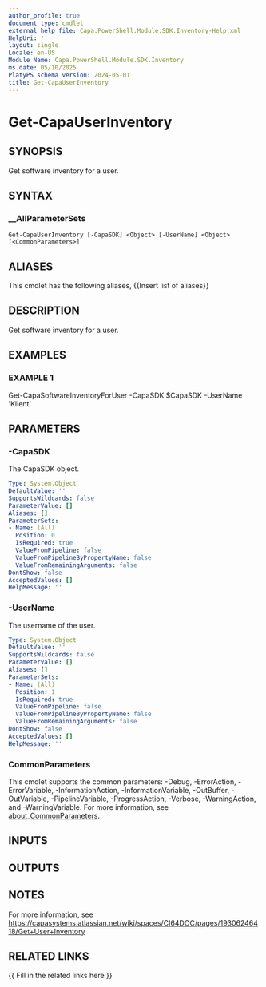 ```yaml
---
author_profile: true
document type: cmdlet
external help file: Capa.PowerShell.Module.SDK.Inventory-Help.xml
HelpUri: ''
layout: single
Locale: en-US
Module Name: Capa.PowerShell.Module.SDK.Inventory
ms.date: 05/10/2025
PlatyPS schema version: 2024-05-01
title: Get-CapaUserInventory
---
```


# Get-CapaUserInventory

## SYNOPSIS

Get software inventory for a user.

## SYNTAX

### __AllParameterSets

```
Get-CapaUserInventory [-CapaSDK] <Object> [-UserName] <Object> [<CommonParameters>]
```

## ALIASES

This cmdlet has the following aliases,
  {{Insert list of aliases}}

## DESCRIPTION

Get software inventory for a user.

## EXAMPLES

### EXAMPLE 1

Get-CapaSoftwareInventoryForUser -CapaSDK $CapaSDK -UserName 'Klient'

## PARAMETERS

### -CapaSDK

The CapaSDK object.

```yaml
Type: System.Object
DefaultValue: ''
SupportsWildcards: false
ParameterValue: []
Aliases: []
ParameterSets:
- Name: (All)
  Position: 0
  IsRequired: true
  ValueFromPipeline: false
  ValueFromPipelineByPropertyName: false
  ValueFromRemainingArguments: false
DontShow: false
AcceptedValues: []
HelpMessage: ''
```

### -UserName

The username of the user.

```yaml
Type: System.Object
DefaultValue: ''
SupportsWildcards: false
ParameterValue: []
Aliases: []
ParameterSets:
- Name: (All)
  Position: 1
  IsRequired: true
  ValueFromPipeline: false
  ValueFromPipelineByPropertyName: false
  ValueFromRemainingArguments: false
DontShow: false
AcceptedValues: []
HelpMessage: ''
```

### CommonParameters

This cmdlet supports the common parameters: -Debug, -ErrorAction, -ErrorVariable,
-InformationAction, -InformationVariable, -OutBuffer, -OutVariable, -PipelineVariable,
-ProgressAction, -Verbose, -WarningAction, and -WarningVariable. For more information, see
[about_CommonParameters](https://go.microsoft.com/fwlink/?LinkID=113216).

## INPUTS

## OUTPUTS

## NOTES

For more information, see https://capasystems.atlassian.net/wiki/spaces/CI64DOC/pages/19306246418/Get+User+Inventory


## RELATED LINKS

{{ Fill in the related links here }}

